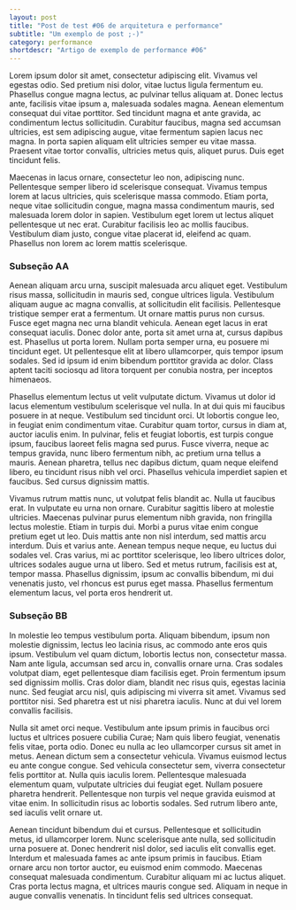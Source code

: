 ```yaml
---
layout: post
title: "Post de test #06 de arquitetura e performance"
subtitle: "Um exemplo de post ;-)"
category: performance
shortdescr: "Artigo de exemplo de performance #06" 
---
```

Lorem ipsum dolor sit amet, consectetur adipiscing elit. Vivamus vel egestas odio. Sed pretium nisi dolor, vitae luctus ligula fermentum eu. Phasellus congue magna lectus, ac pulvinar tellus aliquam at. Donec lectus ante, facilisis vitae ipsum a, malesuada sodales magna. Aenean elementum consequat dui vitae porttitor. Sed tincidunt magna et ante gravida, ac condimentum lectus sollicitudin. Curabitur faucibus, magna sed accumsan ultricies, est sem adipiscing augue, vitae fermentum sapien lacus nec magna. In porta sapien aliquam elit ultricies semper eu vitae massa. Praesent vitae tortor convallis, ultricies metus quis, aliquet purus. Duis eget tincidunt felis.

Maecenas in lacus ornare, consectetur leo non, adipiscing nunc. Pellentesque semper libero id scelerisque consequat. Vivamus tempus lorem at lacus ultricies, quis scelerisque massa commodo. Etiam porta, neque vitae sollicitudin congue, magna massa condimentum mauris, sed malesuada lorem dolor in sapien. Vestibulum eget lorem ut lectus aliquet pellentesque ut nec erat. Curabitur facilisis leo ac mollis faucibus. Vestibulum diam justo, congue vitae placerat id, eleifend ac quam. Phasellus non lorem ac lorem mattis scelerisque.

### Subseção AA
Aenean aliquam arcu urna, suscipit malesuada arcu aliquet eget. Vestibulum risus massa, sollicitudin in mauris sed, congue ultrices ligula. Vestibulum aliquam augue ac magna convallis, at sollicitudin elit facilisis. Pellentesque tristique semper erat a fermentum. Ut ornare mattis purus non cursus. Fusce eget magna nec urna blandit vehicula. Aenean eget lacus in erat consequat iaculis. Donec dolor ante, porta sit amet urna at, cursus dapibus est. Phasellus ut porta lorem. Nullam porta semper urna, eu posuere mi tincidunt eget. Ut pellentesque elit at libero ullamcorper, quis tempor ipsum sodales. Sed id ipsum id enim bibendum porttitor gravida ac dolor. Class aptent taciti sociosqu ad litora torquent per conubia nostra, per inceptos himenaeos.

Phasellus elementum lectus ut velit vulputate dictum. Vivamus ut dolor id lacus elementum vestibulum scelerisque vel nulla. In at dui quis mi faucibus posuere in at neque. Vestibulum sed tincidunt orci. Ut lobortis congue leo, in feugiat enim condimentum vitae. Curabitur quam tortor, cursus in diam at, auctor iaculis enim. In pulvinar, felis et feugiat lobortis, est turpis congue ipsum, faucibus laoreet felis magna sed purus. Fusce viverra, neque ac tempus gravida, nunc libero fermentum nibh, ac pretium urna tellus a mauris. Aenean pharetra, tellus nec dapibus dictum, quam neque eleifend libero, eu tincidunt risus nibh vel orci. Phasellus vehicula imperdiet sapien et faucibus. Sed cursus dignissim mattis.

Vivamus rutrum mattis nunc, ut volutpat felis blandit ac. Nulla ut faucibus erat. In vulputate eu urna non ornare. Curabitur sagittis libero at molestie ultricies. Maecenas pulvinar purus elementum nibh gravida, non fringilla lectus molestie. Etiam in turpis dui. Morbi a purus vitae enim congue pretium eget ut leo. Duis mattis ante non nisl interdum, sed mattis arcu interdum. Duis et varius ante. Aenean tempus neque neque, eu luctus dui sodales vel. Cras varius, mi ac porttitor scelerisque, leo libero ultrices dolor, ultrices sodales augue urna ut libero. Sed et metus rutrum, facilisis est at, tempor massa. Phasellus dignissim, ipsum ac convallis bibendum, mi dui venenatis justo, vel rhoncus est purus eget massa. Phasellus fermentum elementum lacus, vel porta eros hendrerit ut.

### Subseção BB
In molestie leo tempus vestibulum porta. Aliquam bibendum, ipsum non molestie dignissim, lectus leo lacinia risus, ac commodo ante eros quis ipsum. Vestibulum vel quam dictum, lobortis lectus non, consectetur massa. Nam ante ligula, accumsan sed arcu in, convallis ornare urna. Cras sodales volutpat diam, eget pellentesque diam facilisis eget. Proin fermentum ipsum sed dignissim mollis. Cras dolor diam, blandit nec risus quis, egestas lacinia nunc. Sed feugiat arcu nisl, quis adipiscing mi viverra sit amet. Vivamus sed porttitor nisi. Sed pharetra est ut nisi pharetra iaculis. Nunc at dui vel lorem convallis facilisis.

Nulla sit amet orci neque. Vestibulum ante ipsum primis in faucibus orci luctus et ultrices posuere cubilia Curae; Nam quis libero feugiat, venenatis felis vitae, porta odio. Donec eu nulla ac leo ullamcorper cursus sit amet in metus. Aenean dictum sem a consectetur vehicula. Vivamus euismod lectus eu ante congue congue. Sed vehicula consectetur sem, viverra consectetur felis porttitor at. Nulla quis iaculis lorem. Pellentesque malesuada elementum quam, vulputate ultricies dui feugiat eget. Nullam posuere pharetra hendrerit. Pellentesque non turpis vel neque gravida euismod at vitae enim. In sollicitudin risus ac lobortis sodales. Sed rutrum libero ante, sed iaculis velit ornare ut.

Aenean tincidunt bibendum dui et cursus. Pellentesque et sollicitudin metus, id ullamcorper lorem. Nunc scelerisque ante nulla, sed sollicitudin urna posuere at. Donec hendrerit nisl dolor, sed iaculis elit convallis eget. Interdum et malesuada fames ac ante ipsum primis in faucibus. Etiam ornare arcu non tortor auctor, eu euismod enim commodo. Maecenas consequat malesuada condimentum. Curabitur aliquam mi ac luctus aliquet. Cras porta lectus magna, et ultrices mauris congue sed. Aliquam in neque in augue convallis venenatis. In tincidunt felis sed ultrices consequat.
